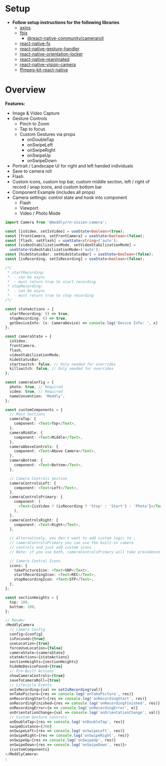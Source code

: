 # Setup

- **Follow setup instructions for the following libraries**
  - [axios](https://github.com/axios/axios)
  - [fbjs](https://github.com/facebook/fbjs)
    - [@react-native-community/cameraroll](https://github.com/react-native-cameraroll/react-native-cameraroll)
  - [react-native-fs](https://github.com/itinance/react-native-fs)
  - [react-native-gesture-handler](https://github.com/software-mansion/react-native-gesture-handler)
  - [react-native-orientation-locker](https://github.com/wonday/react-native-orientation-locker)
  - [react-native-reanimated](https://github.com/software-mansion/react-native-reanimated)
  - [react-native-vision-camera](https://github.com/mrousavy/react-native-vision-camera)
  - [ffmpeg-kit-react-native](https://github.com/tanersener/ffmpeg-kit/tree/main/react-native)

# Overview

**Features:**

- Image & Video Capture
- Gesture Controls
  - Pinch to Zoom
  - Tap to focus
  - Custom Gestures via props
    - onDoubleTap
    - onSwipeLeft
    - onSwipeRight
    - onSwipeUp
    - onSwipeDown
- Portrait / Landscape UI for right and left handed individuals
- Save to camera roll
- Flash
- Custom icons, custom top bar, custom middle section, left / right of record / snap icons, and custom bottom bar
- Component Example (includes all props)
- Camera settings: control state and hook into component
  - Flash
  - Viewport
  - Video / Photo Mode

```typescript
import Camera from '@meddly/rn-vision-camera';

const [isVideo, setIsVideo] = useState<boolean>(true);
const [frontCamera, setFrontCamera] = useState<boolean>(false);
const [flash, setFlash] = useState<string>('auto');
const [videoStabilizationMode, setVideoStabilizationMode] =
  useState<VideoStabilizationMode>('auto');
const [hideStatusBar, setHideStatusBar] = useState<boolean>(false);
const [isRecording, setIsRecording] = useState<boolean>(false);

/*/
 * startRecording:
 *  - can be async
 *  - must return true to start recording
 * stopRecording:
 *  - can be async
 *  - must return true to stop recording
/*/

const stateActions = {
  startRecording: () => true,
  stopRecording: () => true,
  getDeviceInfo: (x: CameraDevice) => console.log('Device Info: ', x)
};

const cameraState = {
  isVideo,
  frontCamera,
  flash,
  videoStabilizationMode,
  hideStatusBar,
  startswitch: false, // Only needed for overrides
  killswitch: false, // Only needed for overrides
};

const cameraConfig = {
  photo: true, // Required
  video: true, // Required
  nameConvention: 'Meddly',
};

const customComponents = {
  // Main Sections
  cameraTop: {
    component: <Text>Top</Text>,
  },
  cameraMiddle: {
    component: <Text>Middle</Text>,
  },
  cameraAboveControls: {
    component: <Text>Above Camera</Text>,
  },
  cameraBottom: {
    component: <Text>Bottom</Text>,
  },

  // Camera Controls Section
  cameraControlsLeft: {
    component: <Text>Left</Text>,
  },
  cameraControlsPrimary: {
    component: (
      <Text>{isVideo ? (isRecording ? 'Stop' : 'Start') : 'Photo'}</Text>
    ),
  },
  cameraControlsRight: {
    component: <Text>Right</Text>,
  },

  // Alternatively, you don't want to add custom logic to ,
  // cameraControlsPrimary you can use the built-in camera
  // controls and just add custom icons
  // Note: if you use both, cameraControlsPrimary will take precedence

  // Camera Control Icons
  icons: {
    takePictureIcon: <Text>SNP</Text>,
    startRecordingIcon: <Text>REC</Text>,
    stopRecordingIcon: <Text>STP</Text>,
  },
};

const sectionHeights = {
  top: 100,
  bottom: 100,
};

// Render
<MeddlyCamera
  // Camera Config
  config={config}
  isFocused={true}
  useLocation={true}
  forceUseLocation={false}
  cameraState={cameraState}
  stateActions={stateActions}
  sectionHeights={sectionHeights}
  hideNoDeviceFound={true}
  // Pre-Built Actions
  showCameraControls={true}
  saveToCameraRoll={true}
  // Lifecycle Events
  onIsRecording={val => setIsRecording(val)}
  onTakePicture={res => console.log('onTakePicture', res)}
  onRecordingStart={res => console.log('onRecordingStart', res)}
  onRecordingFinished={res => console.log('onRecordingFinished', res)}
  onRecordingError={e => console.log('onRecordingError', e)}
  onOrientationChange={val => console.log('onOrientationChange', val)}
  // Custom Gesture Controls
  onDoubleTap={res => console.log('onDoubleTap', res)}
  swipeDistance={200}
  onSwipeLeft={res => console.log('onSwipeLeft', res)}
  onSwipeRight={res => console.log('onSwipeRight', res)}
  onSwipeUp={res => console.log('onSwipeUp', res)}
  onSwipeDown={res => console.log('onSwipeDown', res)}>
  {customComponents}
</MeddlyCamera>
;
```
